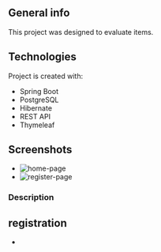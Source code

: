 ## General info
This project was designed to evaluate items.
	
## Technologies
Project is created with:
* Spring Boot
* PostgreSQL
* Hibernate
* REST API
* Thymeleaf

## Screenshots
* ![home-page](https://user-images.githubusercontent.com/76015843/121510000-7acfd000-c9e7-11eb-85e9-368aa1a05b0b.png)
* ![register-page](https://user-images.githubusercontent.com/76015843/121510002-7b686680-c9e7-11eb-91c4-a73d74d57fa8.png)

### Description

## registration
* 
